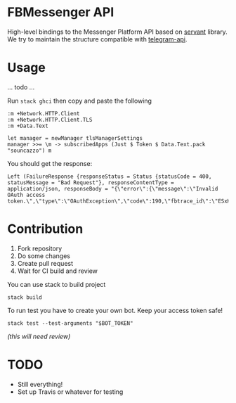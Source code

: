 # FBMessenger API

High-level bindings to the Messenger Platform API based on [servant](https://haskell-servant.github.io/) library. We try to maintain the structure compatible with [telegram-api](https://github.com/klappvisor/haskell-telegram-api).

# Usage

... todo ...

Run `stack ghci` then copy and paste the following

    :m +Network.HTTP.Client
    :m +Network.HTTP.Client.TLS
    :m +Data.Text

    let manager = newManager tlsManagerSettings
    manager >>= \m -> subscribedApps (Just $ Token $ Data.Text.pack "souncazzo") m

You should get the response: 

    Left (FailureResponse {responseStatus = Status {statusCode = 400, statusMessage = "Bad Request"}, responseContentType = application/json, responseBody = "{\"error\":{\"message\":\"Invalid OAuth access token.\",\"type\":\"OAuthException\",\"code\":190,\"fbtrace_id\":\"ESxHmUos2B+\"}}"})

# Contribution

1. Fork repository
2. Do some changes
3. Create pull request
4. Wait for CI build and review

You can use stack to build project

    stack build

To run test you have to create your own bot. Keep your access token safe!

    stack test --test-arguments "$BOT_TOKEN"

_(this will need review)_

# TODO

- Still everything!
- Set up Travis or whatever for testing
